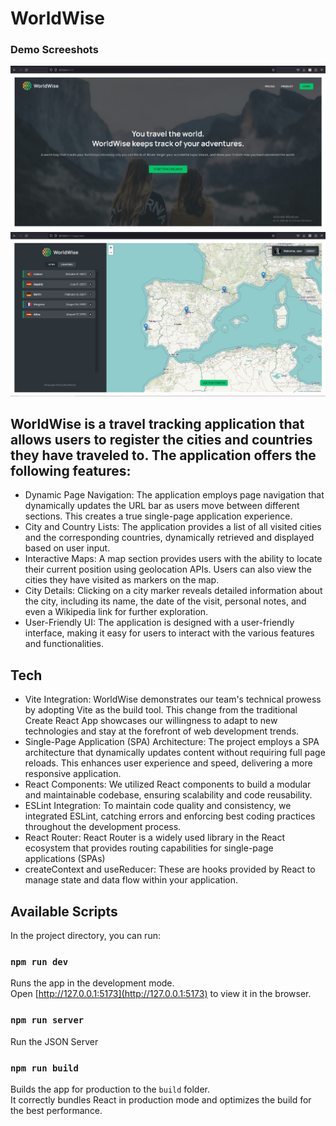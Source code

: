 # WorldWise

### Demo Screeshots

![World Wise Desktop Demo](./public/landing_page.jpg "Landing Page")
![World Wise Desktop Demo](./public/main_page.jpg "Main Page")

## WorldWise is a travel tracking application that allows users to register the cities and countries they have traveled to. The application offers the following features:

- Dynamic Page Navigation: The application employs page navigation that dynamically updates the URL bar as users move between different sections. This creates a true single-page application experience.
- City and Country Lists: The application provides a list of all visited cities and the corresponding countries, dynamically retrieved and displayed based on user input.
- Interactive Maps: A map section provides users with the ability to locate their current position using geolocation APIs. Users can also view the cities they have visited as markers on the map.
- City Details: Clicking on a city marker reveals detailed information about the city, including its name, the date of the visit, personal notes, and even a Wikipedia link for further exploration.
- User-Friendly UI: The application is designed with a user-friendly interface, making it easy for users to interact with the various features and functionalities.

## Tech

- Vite Integration: WorldWise demonstrates our team's technical prowess by adopting Vite as the build tool. This change from the traditional Create React App showcases our willingness to adapt to new technologies and stay at the forefront of web development trends.
- Single-Page Application (SPA) Architecture: The project employs a SPA architecture that dynamically updates content without requiring full page reloads. This enhances user experience and speed, delivering a more responsive application.
- React Components: We utilized React components to build a modular and maintainable codebase, ensuring scalability and code reusability.
- ESLint Integration: To maintain code quality and consistency, we integrated ESLint, catching errors and enforcing best coding practices throughout the development process.
- React Router: React Router is a widely used library in the React ecosystem that provides routing capabilities for single-page applications (SPAs)
- createContext and useReducer: These are hooks provided by React to manage state and data flow within your application.

## Available Scripts

In the project directory, you can run:

### `npm run dev`

Runs the app in the development mode.<br>
Open [http://127.0.0.1:5173](http://127.0.0.1:5173) to view it in the browser.

### `npm run server`

Run the JSON Server

### `npm run build`

Builds the app for production to the `build` folder.<br>
It correctly bundles React in production mode and optimizes the build for the best performance.
